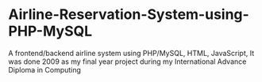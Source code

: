 # Airline-Reservation-System-using-PHP-MySQL
A frontend/backend airline system using PHP/MySQL, HTML, JavaScript, 
It was done 2009 as my final year project during my International Advance Diploma in Computing
